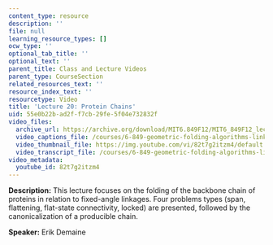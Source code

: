 ```yaml
---
content_type: resource
description: ''
file: null
learning_resource_types: []
ocw_type: ''
optional_tab_title: ''
optional_text: ''
parent_title: Class and Lecture Videos
parent_type: CourseSection
related_resources_text: ''
resource_index_text: ''
resourcetype: Video
title: 'Lecture 20: Protein Chains'
uid: 55e0b22b-ad2f-f7cb-29fe-5f04e732832f
video_files:
  archive_url: https://archive.org/download/MIT6.849F12/MIT6_849F12_lec20_300k.mp4
  video_captions_file: /courses/6-849-geometric-folding-algorithms-linkages-origami-polyhedra-fall-2012/3cf79c0df447569b97a1c130206f6a5e_82t7g2itzm4.vtt
  video_thumbnail_file: https://img.youtube.com/vi/82t7g2itzm4/default.jpg
  video_transcript_file: /courses/6-849-geometric-folding-algorithms-linkages-origami-polyhedra-fall-2012/0941fb42a91bcdfd0af6deded3820105_82t7g2itzm4.pdf
video_metadata:
  youtube_id: 82t7g2itzm4
---
```


**Description:** This lecture focuses on the folding of the backbone chain of proteins in relation to fixed-angle linkages. Four problems types (span, flattening, flat-state connectivity, locked) are presented, followed by the canonicalization of a producible chain.

**Speaker:** Erik Demaine